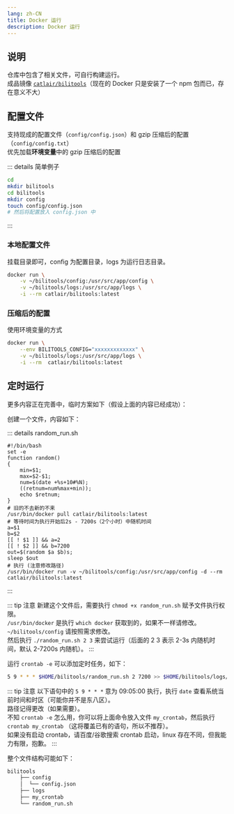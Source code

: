 ```yaml
---
lang: zh-CN
title: Docker 运行
description: Docker 运行
---
```


## 说明 <TestedVersion type="docker" />

仓库中包含了相关文件，可自行构建运行。  
成品镜像 [`catlair/bilitools`](https://registry.hub.docker.com/repository/docker/catlair/bilitools)（现在的 Docker 只是安装了一个 npm 包而已，存在意义不大）

## 配置文件

支持现成的配置文件（`config/config.json`）和 gzip 压缩后的配置（`config/config.txt`）  
优先加载**环境变量**中的 gzip 压缩后的配置

::: details 简单例子

```bash
cd
mkdir bilitools
cd bilitools
mkdir config
touch config/config.json
# 然后将配置放入 config.json 中
```

:::

### 本地配置文件

挂载目录即可，config 为配置目录，logs 为运行日志目录。

```bash
docker run \
    -v ~/bilitools/config:/usr/src/app/config \
    -v ~/bilitools/logs:/usr/src/app/logs \
    -i --rm catlair/bilitools:latest
```

### 压缩后的配置

使用环境变量的方式

```bash
docker run \
    --env BILITOOLS_CONFIG="xxxxxxxxxxxxx" \
    -v ~/bilitools/logs:/usr/src/app/logs \
    -i --rm  catlair/bilitools:latest
```

## 定时运行

更多内容正在完善中，临时方案如下（假设上面的内容已经成功）：

创建一个文件，内容如下：

::: details random_run.sh

```bash{12,21}
#!/bin/bash
set -e
function random()
{
    min=$1;
    max=$2-$1;
    num=$(date +%s+10#%N);
    ((retnum=num%max+min));
    echo $retnum;
}
# 旧的不去新的不来
/usr/bin/docker pull catlair/bilitools:latest
# 等待时间为执行开始后2s - 7200s（2个小时）中随机时间
a=$1
b=$2
[[ ! $1 ]] && a=2
[[ ! $2 ]] && b=7200
out=$(random $a $b)s;
sleep $out
# 执行 (注意修改路径)
/usr/bin/docker run -v ~/bilitools/config:/usr/src/app/config -d --rm catlair/bilitools:latest
```

:::

::: tip 注意
新建这个文件后，需要执行 `chmod +x random_run.sh` 赋予文件执行权限。  
`/usr/bin/docker` 是执行 `which docker` 获取到的，如果不一样请修改。  
`~/bilitools/config` 请按照需求修改。  
然后执行 `./random_run.sh 2 3` 来尝试运行（后面的 2 3 表示 2-3s 内随机时间，默认 2-7200s 内随机）。
:::

运行 `crontab -e` 可以添加定时任务，如下：

```bash
5 9 * * * $HOME/bilitools/random_run.sh 2 7200 >> $HOME/bilitools/logs/cron.log 2>&1
```

::: tip 注意
以下语句中的 `5 9 * * *` 意为 09:05:00 执行，执行 `date` 查看系统当前时间和时区（可能你并不是东八区）。  
路径记得更改（如果需要）。  
不知 `crontab -e` 怎么用，你可以将上面命令放入文件 `my_crontab`，然后执行 `crontab my_crontab` （这将覆盖已有的语句，所以不推荐）。  
如果没有启动 crontab，请百度/谷歌搜索 crontab 启动，linux 存在不同，但我能力有限，抱歉。
:::

整个文件结构可能如下：

```bash
bilitools
    ├── config
    │  └── config.json
    ├── logs
    ├── my_crontab
    └── random_run.sh
```

